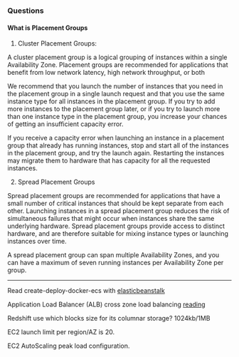 ### Questions

#### What is Placement Groups

1. Cluster Placement Groups:

A cluster placement group is a logical grouping of instances within a single Availability Zone. Placement groups are recommended for applications that benefit from low network latency, high network throughput, or both

We recommend that you launch the number of instances that you need in the placement group in a single launch request and that you use the same instance type for all instances in the placement group. If you try to add more instances to the placement group later, or if you try to launch more than one instance type in the placement group, you increase your chances of getting an insufficient capacity error.

If you receive a capacity error when launching an instance in a placement group that already has running instances, stop and start all of the instances in the placement group, and try the launch again. Restarting the instances may migrate them to hardware that has capacity for all the requested instances.

2. Spread Placement Groups

Spread placement groups are recommended for applications that have a small number of critical instances that should be kept separate from each other. Launching instances in a spread placement group reduces the risk of simultaneous failures that might occur when instances share the same underlying hardware. Spread placement groups provide access to distinct hardware, and are therefore suitable for mixing instance types or launching instances over time.

A spread placement group can span multiple Availability Zones, and you can have a maximum of seven running instances per Availability Zone per group.

----

Read create-deploy-docker-ecs with [elasticbeanstalk](https://docs.aws.amazon.com/elasticbeanstalk/latest/dg/create_deploy_docker_ecs.html#create_deploy_docker_ecs_platform)

Application Load Balancer (ALB) cross zone load balancing [reading](https://amazonaws-china.com/blogs/aws/new-host-based-routing-support-for-aws-application-load-balancers/)

Redshift use which blocks size for its columnar storage? 1024kb/1MB 

EC2 launch limit per region/AZ is 20.

EC2 AutoScaling peak load configuration.



